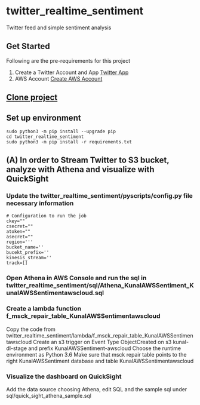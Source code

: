 # twitter_realtime_sentiment
Twitter feed and simple sentiment analysis

## Get Started
Following are the pre-requirements for this project
1. Create a Twitter Account and App 
[Twitter App](https://developer.twitter.com)
2. AWS Account
[Create AWS Account](https://aws.amazon.com/premiumsupport/knowledge-center/create-and-activate-aws-account/)

## [Clone project](https://github.com/ghoshkunal123/twitter_realtime_sentiment)
## Set up environment
```shell
sudo python3 -m pip install --upgrade pip
cd twitter_realtime_sentiment
sudo python3 -m pip install -r requirements.txt
```
## (A) In order to Stream Twitter to S3 bucket, analyze with Athena and visualize with QuickSight 
### Update the twitter_realtime_sentiment/pyscripts/config.py file necessary information
```shell
# Configuration to run the job
ckey=""
csecret=""
atoken=""
asecret=""
region='''
bucket_name=''
bucekt_prefix=''
kinesis_stream=''
track=[]
```
### Open Athena in AWS Console and run the sql in twitter_realtime_sentiment/sql/Athena_KunalAWSSentiment_KunalAWSSentimentawscloud.sql

### Create a lambda function f_msck_repair_table_KunalAWSSentimentawscloud
Copy the code from twitter_realtime_sentiment/lambda/f_msck_repair_table_KunalAWSSentimentawscloud
Create an s3 trigger on Event Type ObjectCreated on s3 kunal-dl-stage and prefix KunalAWSSentiment-awscloud
Choose the runtime environment as Python 3.6
Make sure that msck repair table points to the right KunalAWSSentiment database and table KunalAWSSentimentawscloud

### Visualize the dashboard on QuickSight
Add the data source choosing Athena, edit SQL and the sample sql under sql/quick_sight_athena_sample.sql
